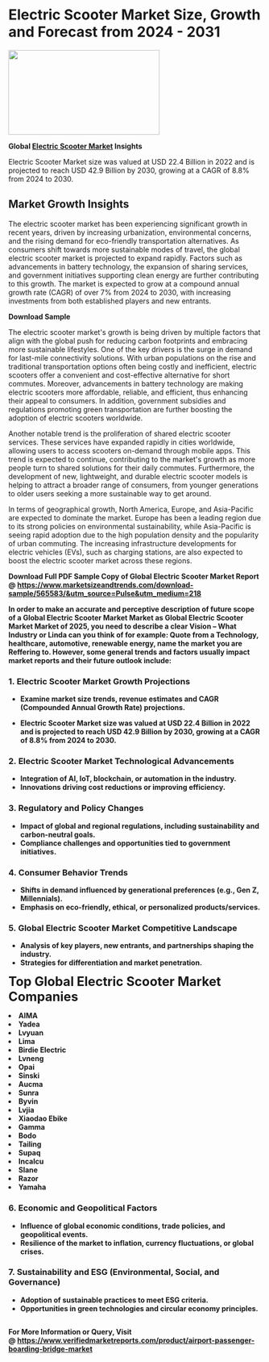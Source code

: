 <H1>Electric Scooter Market Size, Growth and Forecast from 2024 - 2031</H1><img class="aligncenter size-medium wp-image-584254" src="https://thirdeyenews.in/wp-content/uploads/2024/09/Global-Market-Research-300x168.jpeg" alt="" width="300" height="168" /><p><strong>Global&nbsp;<a href="https://www.marketsizeandtrends.com/download-sample/565583/&amp;utm_source=Pulse&amp;utm_medium=218">Electric Scooter Market</a> Insights</strong></p><p>Electric Scooter Market size was valued at USD 22.4 Billion in 2022 and is projected to reach USD 42.9 Billion by 2030, growing at a CAGR of 8.8% from 2024 to 2030.</p><p><h2>Market Growth Insights</h2> <p>The electric scooter market has been experiencing significant growth in recent years, driven by increasing urbanization, environmental concerns, and the rising demand for eco-friendly transportation alternatives. As consumers shift towards more sustainable modes of travel, the global electric scooter market is projected to expand rapidly. Factors such as advancements in battery technology, the expansion of sharing services, and government initiatives supporting clean energy are further contributing to this growth. The market is expected to grow at a compound annual growth rate (CAGR) of over 7% from 2024 to 2030, with increasing investments from both established players and new entrants.</p> <p><strong>Download Sample</strong></p> <p>The electric scooter market's growth is being driven by multiple factors that align with the global push for reducing carbon footprints and embracing more sustainable lifestyles. One of the key drivers is the surge in demand for last-mile connectivity solutions. With urban populations on the rise and traditional transportation options often being costly and inefficient, electric scooters offer a convenient and cost-effective alternative for short commutes. Moreover, advancements in battery technology are making electric scooters more affordable, reliable, and efficient, thus enhancing their appeal to consumers. In addition, government subsidies and regulations promoting green transportation are further boosting the adoption of electric scooters worldwide.</p> <p>Another notable trend is the proliferation of shared electric scooter services. These services have expanded rapidly in cities worldwide, allowing users to access scooters on-demand through mobile apps. This trend is expected to continue, contributing to the market's growth as more people turn to shared solutions for their daily commutes. Furthermore, the development of new, lightweight, and durable electric scooter models is helping to attract a broader range of consumers, from younger generations to older users seeking a more sustainable way to get around.</p> <p>In terms of geographical growth, North America, Europe, and Asia-Pacific are expected to dominate the market. Europe has been a leading region due to its strong policies on environmental sustainability, while Asia-Pacific is seeing rapid adoption due to the high population density and the popularity of urban commuting. The increasing infrastructure developments for electric vehicles (EVs), such as charging stations, are also expected to boost the electric scooter market across these regions.</p> <p><strong></p><p><span class=""><strong>Download Full PDF Sample Copy of Global Electric Scooter Market Report</strong> @ <a href="https://www.marketsizeandtrends.com/download-sample/565583/&amp;utm_source=Pulse&amp;utm_medium=218" target="_blank">https://www.marketsizeandtrends.com/download-sample/565583/&amp;utm_source=Pulse&amp;utm_medium=218</a></span></p><p>In order to make an accurate and perceptive description of future scope of a Global&nbsp;Electric Scooter Market Market as Global&nbsp;Electric Scooter Market Market of 2025, you need to describe a clear Vision &ndash; What Industry or Linda can you think of for example: Quote from a Technology, healthcare, automotive, renewable energy, name the market you are Reffering to. However, some general trends and factors usually impact market reports and their future outlook include:</p><h3>1.&nbsp;<strong>Electric Scooter Market Growth Projections</strong></h3><ul><li>Examine market size trends, revenue estimates and CAGR (Compounded Annual Growth Rate) projections.</li><li><p>Electric Scooter Market size was valued at USD 22.4 Billion in 2022 and is projected to reach USD 42.9 Billion by 2030, growing at a CAGR of 8.8% from 2024 to 2030.</p></li></ul><h3>2.&nbsp;<strong>Electric Scooter Market Technological Advancements</strong></h3><ul><li>Integration of AI, IoT, blockchain, or automation in the industry.</li><li>Innovations driving cost reductions or improving efficiency.</li></ul><h3>3.&nbsp;<strong>Regulatory and Policy Changes</strong></h3><ul><li>Impact of global and regional regulations, including sustainability and carbon-neutral goals.</li><li>Compliance challenges and opportunities tied to government initiatives.</li></ul><h3>4.&nbsp;<strong>Consumer Behavior Trends</strong></h3><ul><li>Shifts in demand influenced by generational preferences (e.g., Gen Z, Millennials).</li><li>Emphasis on eco-friendly, ethical, or personalized products/services.</li></ul><h3>5.&nbsp;<strong>Global Electric Scooter Market Competitive Landscape</strong></h3><ul><li>Analysis of key players, new entrants, and partnerships shaping the industry.</li><li>Strategies for differentiation and market penetration.</li></ul><p data-pm-slice="1 1 []"><span style="color: inherit; font-family: inherit; font-size: 25px;">Top Global Electric Scooter Market Companies</span></p><div class="" data-test-id=""><p><li>AIMA</li><li> Yadea</li><li> Lvyuan</li><li> Lima</li><li> Birdie Electric</li><li> Lvneng</li><li> Opai</li><li> Sinski</li><li> Aucma</li><li> Sunra</li><li> Byvin</li><li> Lvjia</li><li> Xiaodao Ebike</li><li> Gamma</li><li> Bodo</li><li> Tailing</li><li> Supaq</li><li> Incalcu</li><li> Slane</li><li> Razor</li><li> Yamaha</li></p></div><h3>6.&nbsp;<strong>Economic and Geopolitical Factors</strong></h3><ul><li>Influence of global economic conditions, trade policies, and geopolitical events.</li><li>Resilience of the market to inflation, currency fluctuations, or global crises.</li></ul><h3>7.&nbsp;<strong>Sustainability and ESG (Environmental, Social, and Governance)</strong></h3><ul><li>Adoption of sustainable practices to meet ESG criteria.</li><li>Opportunities in green technologies and circular economy principles.</li></ul><h2><strong style="font-size: 14px;">For More Information or Query, Visit @&nbsp;</strong><a style="background-color: #ffffff; font-size: 14px;" href="https://www.marketsizeandtrends.com/report/electric-scooter-market/" target="_blank">https://www.verifiedmarketreports.com/product/airport-passenger-boarding-bridge-market</a></h2>
